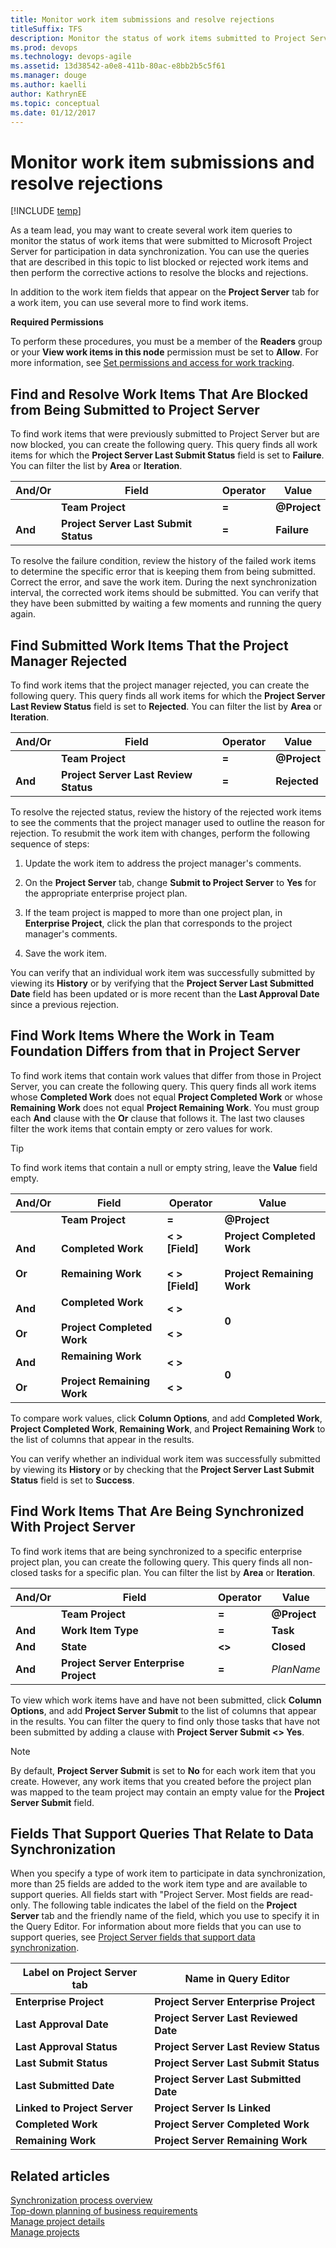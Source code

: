 ```yaml
---
title: Monitor work item submissions and resolve rejections
titleSuffix: TFS
description: Monitor the status of work items submitted to Project Server for participation in data synchronization with Team Foundation Server 
ms.prod: devops
ms.technology: devops-agile
ms.assetid: 13d38542-a0e8-411b-80ac-e8bb2b5c5f61
ms.manager: douge
ms.author: kaelliauthor: KathrynEE
ms.topic: conceptual
ms.date: 01/12/2017
---
```


# Monitor work item submissions and resolve rejections

[!INCLUDE [temp](../_shared/tfs-ps-sync-header.md)]

<a name="Top"></a> As a team lead, you may want to create several work item queries to monitor the status of work items that were submitted to Microsoft Project Server for participation in data synchronization. You can use the queries that are described in this topic to list blocked or rejected work items and then perform the corrective actions to resolve the blocks and rejections.  
  
 In addition to the work item fields that appear on the **Project Server** tab for a work item, you can use several more to find work items.    
  
 **Required Permissions**  
  
 To perform these procedures, you must be a member of the **Readers** group or your **View work items in this node** permission must be set to **Allow**. For more information, see [Set permissions and access for work tracking](../../organizations/security/set-permissions-access-work-tracking.md#set-permissions-area-path).  
  
##  <a name="FindBlockedWIs"></a> Find and Resolve Work Items That Are Blocked from Being Submitted to Project Server  
 To find work items that were previously submitted to Project Server but are now blocked, you can create the following query. This query finds all work items for which the **Project Server Last Submit Status** field is set to **Failure**. You can filter the list by **Area** or **Iteration**.  
  
|And/Or|Field|Operator|Value|  
|-------------|-----------|--------------|-----------|  
||**Team Project**|**=**|**@Project**|  
|**And**|**Project Server Last Submit Status**|**=**|**Failure**|  
  
 To resolve the failure condition, review the history of the failed work items to determine the specific error that is keeping them from being submitted. Correct the error, and save the work item. During the next synchronization interval, the corrected work items should be submitted. You can verify that they have been submitted by waiting a few moments and running the query again.  

##  <a name="FindRejectedWIs"></a> Find Submitted Work Items That the Project Manager Rejected  
 To find work items that the project manager rejected, you can create the following query. This query finds all work items for which the **Project Server Last Review Status** field is set to **Rejected**. You can filter the list by **Area** or **Iteration**.  
  
|And/Or|Field|Operator|Value|  
|-------------|-----------|--------------|-----------|  
||**Team Project**|**=**|**@Project**|  
|**And**|**Project Server Last Review Status**|**=**|**Rejected**|  
  
 To resolve the rejected status, review the history of the rejected work items to see the comments that the project manager used to outline the reason for rejection. To resubmit the work item with changes, perform the following sequence of steps:  
  
1.  Update the work item to address the project manager's comments.  
  
2.  On the **Project Server** tab, change **Submit to Project Server** to **Yes** for the appropriate enterprise project plan.  
  
3.  If the team project is mapped to more than one project plan, in **Enterprise Project**, click the plan that corresponds to the project manager's comments.  
  
4.  Save the work item.  
  
 You can verify that an individual work item was successfully submitted by viewing its **History** or by verifying that the **Project Server Last Submitted Date** field has been updated or is more recent than the **Last Approval Date** since a previous rejection.    
  
##  <a name="FindDiffWorkWIs"></a> Find Work Items Where the Work in Team Foundation Differs from that in Project Server  
 To find work items that contain work values that differ from those in Project Server, you can create the following query. This query finds all work items whose **Completed Work** does not equal **Project Completed Work** or whose **Remaining Work** does not equal **Project Remaining Work**. You must group each **And** clause with the **Or** clause that follows it. The last two clauses filter the work items that contain empty or zero values for work.  
  
> [!TIP]
>  To find work items that contain a null or empty string, leave the **Value** field empty.  
  
|And/Or|Field|Operator|Value|  
|-------------|-----------|--------------|-----------|  
||**Team Project**|**=**|**@Project**|  
|**And**<br /><br /> **Or**|**Completed Work**<br /><br /> **Remaining Work**|**\< > [Field]**<br /><br /> **\< > [Field]**|**Project Completed Work**<br /><br /> **Project Remaining Work**|  
|**And**<br /><br /> **Or**|**Completed Work**<br /><br /> **Project Completed Work**|**\< >**<br /><br /> **\< >**|**0**|  
|**And**<br /><br /> **Or**|**Remaining Work**<br /><br /> **Project Remaining Work**|**\< >**<br /><br /> **\< >**|**0**|  
  
 To compare work values, click **Column Options**, and add **Completed Work**, **Project Completed Work**, **Remaining Work**, and **Project Remaining Work** to the list of columns that appear in the results.  
  
 You can verify whether an individual work item was successfully submitted by viewing its **History** or by checking that the **Project Server Last Submit Status** field is set to **Success**.  
  
##  <a name="FindSynchedWIs"></a> Find Work Items That Are Being Synchronized With Project Server  
 To find work items that are being synchronized to a specific enterprise project plan, you can create the following query. This query finds all non-closed tasks for a specific plan. You can filter the list by **Area** or **Iteration**.  
  
|And/Or|Field|Operator|Value|  
|-------------|-----------|--------------|-----------|  
||**Team Project**|**=**|**@Project**|  
|**And**|**Work Item Type**|**=**|**Task**|  
|**And**|**State**|**<>**|**Closed**|  
|**And**|**Project Server Enterprise Project**|**=**|*PlanName*|  
  
 To view which work items have and have not been submitted, click **Column Options**, and add **Project Server Submit** to the list of columns that appear in the results. You can filter the query to find only those tasks that have not been submitted by adding a clause with **Project Server Submit <> Yes**.  
  
> [!NOTE]
>  By default, **Project Server Submit** is set to **No** for each work item that you create. However, any work items that you created before the project plan was mapped to the team project may contain an empty value for the **Project Server Submit** field.    
  
##  <a name="FieldsAvailable"></a> Fields That Support Queries That Relate to Data Synchronization  
 When you specify a type of work item to participate in data synchronization, more than 25 fields are added to the work item type and are available to support queries. All fields start with "Project Server. Most fields are read-only. The following table indicates the label of the field on the **Project Server** tab and the friendly name of the field, which you use to specify it in the Query Editor. For information about more fields that you can use to support queries, see [Project Server fields that support data synchronization](project-server-fields-added-to-tfs.md).  
  
|Label on Project Server tab|Name in Query Editor|  
|---------------------------------|--------------------------|  
|**Enterprise Project**|**Project Server Enterprise Project**|  
|**Last Approval Date**|**Project Server Last Reviewed Date**|  
|**Last Approval Status**|**Project Server Last Review Status**|  
|**Last Submit Status**|**Project Server Last Submit Status**|  
|**Last Submitted Date**|**Project Server Last Submitted Date**|  
|**Linked to Project Server**|**Project Server Is Linked**|  
|**Completed Work**|**Project Server Completed Work**|  
|**Remaining Work**|**Project Server Remaining Work**|  
   
## Related articles  
 [Synchronization process overview](synchronization-process-overview.md)   
 [Top-down planning of business requirements](top-down-plan-mapped-team-project.md)   
 [Manage project details](manage-project-details.md)   
 [Manage projects](manage-projects.md)
